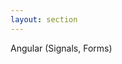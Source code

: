 ```yaml
---
layout: section
---
```


<EmojiTitle title="Demo" emoji="🖥️">
Angular (Signals, Forms)
</EmojiTitle>

<PageNumber/>

<Footer
    text="💻 Frontend-Entwicklung"
/>

<!--

dspwa1022-angular package

-->
